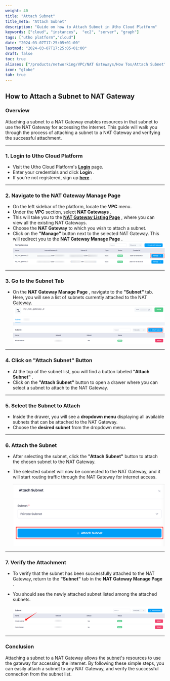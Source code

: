 ```yaml
---
weight: 40
title: "Attach Subnet"
title_meta: "Attach Subnet"
description: "Guide on how to Attach Subnet in Utho Cloud Platform"
keywords: ["cloud", "instances",  "ec2", "server", "graph"]
tags: ["utho platform","cloud"]
date: "2024-03-07T17:25:05+01:00"
lastmod: "2024-03-07T17:25:05+01:00"
draft: false
toc: true
aliases: ["/products/networking/VPC/NAT Gateways/How Tos/Attach Subnet"]
icon: "globe"
tab: true
---
```





## **How to Attach a Subnet to NAT Gateway**

### **Overview**

Attaching a subnet to a NAT Gateway enables resources in that subnet to use the NAT Gateway for accessing the internet. This guide will walk you through the process of attaching a subnet to a NAT Gateway and verifying the successful attachment.

---

### **1. Login to Utho Cloud Platform**

* Visit the Utho Cloud Platform's **[Login](https://console.utho.com/login)** page.
* Enter your credentials and click  **Login** .
* If you're not registered, sign up  **[here](https://console.utho.com/signup)** .

---

### **2. Navigate to the NAT Gateway Manage Page**

* On the left sidebar of the platform, locate the **VPC** menu.
* Under the **VPC** section, select  **NAT Gateways** .
* This will take you to the  **[NAT Gateway Listing Page](https://console.utho.com/vpc/natgateways "NAT Gateways Listing Page")** , where you can view all the existing NAT Gateways.
* Choose the **NAT Gateway** to which you wish to attach a subnet.
* Click on the **"Manage"** button next to the selected NAT Gateway. This will redirect you to the  **NAT Gateway Manage Page** .
  ![1744180422911](image/index/1744180422911.png)

---

### **3. Go to the Subnet Tab**

* On the  **NAT Gateway Manage Page** , navigate to the **"Subnet"** tab. Here, you will see a list of subnets currently attached to the NAT Gateway.
  ![1744180461011](image/index/1744180461011.png)

---

### **4. Click on "Attach Subnet" Button**

* At the top of the subnet list, you will find a button labeled  **"Attach Subnet"** .
* Click on the **"Attach Subnet"** button to open a drawer where you can select a subnet to attach to the NAT Gateway.

---

### **5. Select the Subnet to Attach**

* Inside the drawer, you will see a **dropdown menu** displaying all available subnets that can be attached to the NAT Gateway.
* Choose the **desired subnet** from the dropdown menu.

---

### **6. Attach the Subnet**

* After selecting the subnet, click the **"Attach Subnet"** button to attach the chosen subnet to the NAT Gateway.
* The selected subnet will now be connected to the NAT Gateway, and it will start routing traffic through the NAT Gateway for internet access.

  ![1744180554995](image/index/1744180554995.png)

---

### **7. Verify the Attachment**

* To verify that the subnet has been successfully attached to the NAT Gateway, return to the **"Subnet"** tab in the  **NAT Gateway Manage Page** .
* You should see the newly attached subnet listed among the attached subnets.

  ![1744180519786](image/index/1744180519786.png)

---

### **Conclusion**

Attaching a subnet to a NAT Gateway allows the subnet's resources to use the gateway for accessing the internet. By following these simple steps, you can easily attach a subnet to any NAT Gateway, and verify the successful connection from the subnet list.
